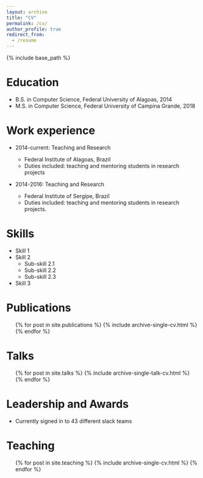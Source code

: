 ```yaml
---
layout: archive
title: "CV"
permalink: /cv/
author_profile: true
redirect_from:
  - /resume
---
```


{% include base_path %}

Education
======
* B.S. in Computer Science, Federal University of Alagoas, 2014
* M.S. in Computer Science, Federal University of Campina Grande, 2018

Work experience
======
* 2014-current: Teaching and Research
  * Federal Institute of Alagoas, Brazil
  * Duties included: teaching and mentoring students in research projects

* 2014-2016: Teaching and Research
  * Federal Institute of Sergipe, Brazil
  * Duties included: teaching and mentoring students in research projects.
  
Skills
======
* Skill 1
* Skill 2
  * Sub-skill 2.1
  * Sub-skill 2.2
  * Sub-skill 2.3
* Skill 3

Publications
======
  <ul>{% for post in site.publications %}
    {% include archive-single-cv.html %}
  {% endfor %}</ul>
  
Talks
======
  <ul>{% for post in site.talks %}
    {% include archive-single-talk-cv.html %}
  {% endfor %}</ul>
  
Leadership and Awards
======
* Currently signed in to 43 different slack teams

Teaching
======
  <ul>{% for post in site.teaching %}
    {% include archive-single-cv.html %}
  {% endfor %}</ul>
  

